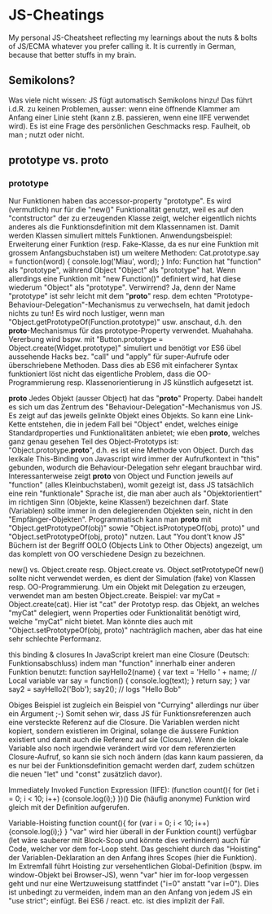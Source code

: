 # JS-Cheatings
My personal JS-Cheatsheet reflecting my learnings about the nuts & bolts of JS/ECMA whatever you prefer calling it. It is currently in German, because that better stuffs in my brain.


## Semikolons?
Was viele nicht wissen: JS fügt automatisch Semikolons hinzu! Das führt i.d.R. zu keinen Problemen, ausser: wenn eine öffnende Klammer am Anfang einer Linie steht (kann z.B. passieren, wenn eine IIFE verwendet wird).
Es ist eine Frage des persönlichen Geschmacks resp. Faulheit, ob man ; nutzt oder nicht.

## prototype vs. __proto__

### prototype
Nur Funktionen haben das accessor-property "prototype". Es wird (vermutlich)  nur für die "new()" Funktionalität genutzt, weil es auf den "contstructor" der zu erzeugenden Klasse zeigt, welcher eigentlich nichts anderes als die Funktionsdefinition mit dem Klassennamen ist. Damit werden Klassen simuliert mittels Funktionen. Anwendungsbeispiel: Erweiterung einer Funktion (resp. Fake-Klasse, da es nur eine Funktion mit grossem Anfangsbuchstaben ist) um weitere Methoden:
Cat.prototype.say = function(word) { console.log('Miau', word); }
Info: Function hat "function" als "prototype", während Object "Object" als "prototype" hat. Wenn allerdings eine Funktion mit "new Function()" definiert wird, hat diese wiederum "Object" als "prototype". Verwirrend? Ja, denn der Name "prototype" ist sehr leicht mit dem "__proto__" resp. dem echten "Prototype-Behaviour-Delegation"-Mechanismus zu verwechseln, hat damit jedoch nichts zu tun! Es wird noch lustiger, wenn man "Object.getPrototypeOf(Function.prototype)" usw. anschaut, d.h. den __proto__-Mechanismus für das prototype-Property verwendet. Muahahaha. Vererbung wird bspw. mit "Button.prototype = Object.create(Widget.prototype)" simuliert und benötigt vor ES6 übel aussehende Hacks bez. "call" und "apply" für super-Aufrufe oder überschriebene Methoden. Dass dies ab ES6 mit einfacherer Syntax funktioniert löst nicht das eigentliche Problem, dass die OO-Programmierung resp. Klassenorientierung in JS künstlich aufgesetzt ist.

__proto__
Jedes Objekt (ausser Object) hat das "__proto__" Property. Dabei handelt es sich um das Zentrum des "Behaviour-Delegation"-Mechanismus von JS. Es zeigt auf das jeweils gelinkte Objekt eines Objekts.
So kann eine Link-Kette entstehen, die in jedem Fall bei "Object" endet, welches einige Standardproperties und Funktionalitäten anbietet; wie eben __proto__, welches ganz genau gesehen Teil des Object-Prototyps ist: "Object.prototype.__proto__", d.h. es ist eine Methode von Object. Durch das lexikale This-Binding von Javascript wird immer der Aufrufkontext in "this" gebunden, wodurch die Behaviour-Delegation sehr elegant brauchbar wird. Interessanterweise zeigt __proto__ von Object und Function jeweils auf "function" (alles Kleinbuchstaben), womit gezeigt ist, dass JS tatsächlich eine rein "funktionale" Sprache ist, die man aber auch als "Objektorientiert" im richtigen Sinn (Objekte, keine Klassen!) bezeichnen darf.
State (Variablen) sollte immer in den delegierenden Objekten sein, nicht in den "Empfänger-Objekten". Programmatisch kann man __proto__ mit "Object.getPrototypeOf(obj)" sowie "Object.isPrototypeOf(obj, proto)" und "Object.setPrototypeOf(obj, proto)" nutzen. Laut "You dont't know JS" Büchern ist der Begriff OOLO (Objects Link to Other Objects) angezeigt, um das komplett von OO verschiedene Design zu bezeichnen.

new() vs. Object.create resp. Object.create vs. Object.setPrototypeOf
new() sollte nicht verwendet werden, es dient der Simulation (fake) von Klassen resp. OO-Programmierung. Um ein Objekt mit Delegation zu erzeugen, verwendet man am besten Object.create. Beispiel: var myCat = Object.create(cat). Hier ist "cat" der Prototyp resp. das Objekt, an welches "myCat" delegiert, wenn Properties oder Funktionalität benötigt wird, welche "myCat" nicht bietet. Man könnte dies auch mit "Object.setPrototypeOf(obj, proto)" nachträglich machen, aber das hat eine sehr schlechte Performanz.

this binding & closures
In JavaScript kreiert man eine Closure (Deutsch: Funktionsabschluss) indem man "function" innerhalb einer anderen Funktion benutzt:
function sayHello2(name) {
  var text = 'Hello ' + name; // Local variable
  var say = function() { console.log(text); }
  return say;
}
var say2 = sayHello2('Bob');
say2(); // logs "Hello Bob"

Obiges Beispiel ist zugleich ein Beispiel von "Currying" allerdings nur über ein Argument ;-)
Somit sehen wir, dass JS für Funktionsreferenzen auch eine versteckte Referenz auf die Closure. Die Variablen werden nicht kopiert, sondern existieren im Original, solange die äussere Funktion existiert und damit auch die Referenz auf sie (Closure). Wenn die lokale Variable also noch irgendwie verändert wird vor dem referenzierten Closure-Aufruf, so kann sie sich noch ändern (das kann kaum passieren, da es nur bei der Funktionsdefinition gemacht werden darf, zudem schützen die neuen "let" und "const" zusätzlich davor).

Immediately Invoked Function Expression (IIFE):
(function count(){
  for (let i = 0; i < 10; i++)
    {console.log(i);}
})()
Die (häufig anonyme) Funktion wird gleich mit der Definition aufgerufen.

Variable-Hoisting
function count(){
  for (var i = 0; i < 10; i++)
    {console.log(i);}
}
"var" wird hier überall in der Funktion count() verfügbar (let wäre sauberer mit Block-Scop und könnte dies verhindern) auch für Code, welcher vor dem for-Loop steht. Das geschieht durch das "Hoisting" der Variablen-Deklaration an den Anfang ihres Scopes (hier die Funktion). Im Extremfall führt Hoisting zur versehentlichen Global-Definition (bspw. im window-Objekt bei Browser-JS), wenn "var" hier im for-loop vergessen geht und nur eine Wertzuweisung stattfindet ("i=0" anstatt "var i=0"). Dies ist unbedingt zu vermeiden, indem man an den Anfang von jedem JS ein "use strict"; einfügt. Bei ES6 / react. etc. ist dies implizit der Fall.
